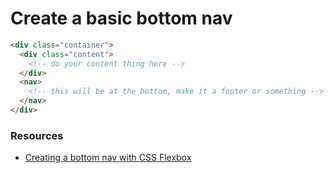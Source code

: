 # Create a basic bottom nav

```html
<div class="container">
  <div class="content">
    <!-- do your content thing here -->
  </div>
  <nav>
    <!-- this will be at the bottom, make it a footer or something -->
  </nav>
</div>
```
### Resources

- [Creating a bottom nav with CSS Flexbox](https://spiffy.tech/blog/creating-a-bottom-nav-with-css-flexbox/)
